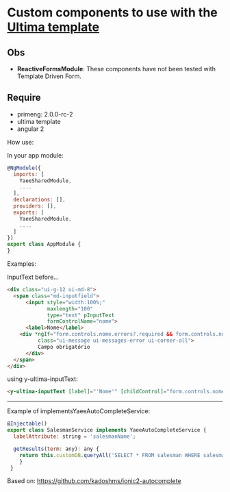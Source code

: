 # Custom components to use with the [Ultima template](http://www.primefaces.org/ultima-ng/#/)


## Obs

- __ReactiveFormsModule__: These components have not been tested with Template Driven Form.


## Require
- primeng: 2.0.0-rc-2
- ultima template
- angular 2

How use:

In your app module:

```js
@NgModule({
  imports: [
    YaeeSharedModule,
    ....
  ],
  declarations: [],
  providers: [],
  exports: [
    YaeeSharedModule,
    ....
  ]
})
export class AppModule {
}
```
Examples:

InputText before...
```html
<div class="ui-g-12 ui-md-8">
  <span class="md-inputfield">
      <input style="width:100%;"
             maxlength="100"
             type="text" pInputText
             formControlName="nome">
      <label>Nome</label>
    <div *ngIf="form.controls.nome.errors?.required && form.controls.nome.touched" 
          class="ui-message ui-messages-error ui-corner-all">
          Campo obrigatório
      </div>
  </span>
</div>
```
using y-ultima-inputText:
```html
<y-ultima-inputText [label]="'Nome'" [childControl]="form.controls.nome" [colspan]="8"></y-ultima-inputText>
```
---
Example of implementsYaeeAutoCompleteService:

```js
@Injectable()
export class SalesmanService implements YaeeAutoCompleteService {
  labelAttribute: string = 'salesmanName';

  getResults(term: any): any {
    return this.customDB.queryAll('SELECT * FROM salesman WHERE salesmanName LIKE ?  ORDER BY salesmanName limit 20', ["%" + term + "%"]);
    }    
 }
```
Based on: https://github.com/kadoshms/ionic2-autocomplete
